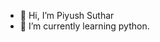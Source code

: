 - 👋 Hi, I’m Piyush Suthar
- 🌱 I’m currently learning python.

<!---
Piyush9727/Piyush9727 is a ✨ special ✨ repository because its `README.md` (this file) appears on your GitHub profile.
You can click the Preview link to take a look at your changes.
--->
